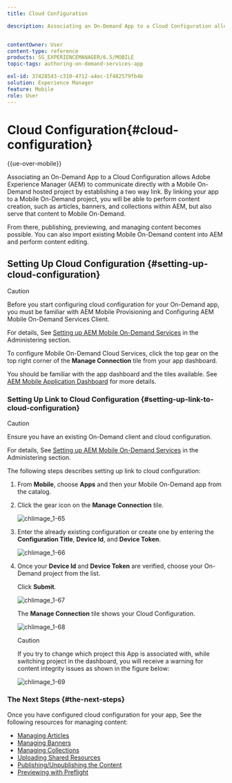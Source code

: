 ```yaml
---
title: Cloud Configuration

description: Associating an On-Demand App to a Cloud Configuration allows Adobe Experience Manager (AEM) to communicate directly with a Mobile On-Demand hosted project by establishing a two way link. Follow this page to learn more.


contentOwner: User
content-type: reference
products: SG_EXPERIENCEMANAGER/6.5/MOBILE
topic-tags: authoring-on-demand-services-app

exl-id: 37428543-c310-4712-a4ec-1f482579fb4b
solution: Experience Manager
feature: Mobile
role: User
---
```

# Cloud Configuration{#cloud-configuration}

{{ue-over-mobile}}

Associating an On-Demand App to a Cloud Configuration allows Adobe Experience Manager (AEM) to communicate directly with a Mobile On-Demand hosted project by establishing a two way link. By linking your app to a Mobile On-Demand project, you will be able to perform content creation, such as articles, banners, and collections within AEM, but also serve that content to Mobile On-Demand.

From there, publishing, previewing, and managing content becomes possible. You can also import existing Mobile On-Demand content into AEM and perform content editing.

## Setting Up Cloud Configuration {#setting-up-cloud-configuration}

>[!CAUTION]
>
>Before you start configuring cloud configuration for your On-Demand app, you must be familiar with AEM Mobile Provisioning and Configuring AEM Mobile On-Demand Services Client.
>
>For details, See [Setting up AEM Mobile On-Demand Services](/help/mobile/aem-mobile-setup.md) in the Administering section.

To configure Mobile On-Demand Cloud Services, click the top gear on the top right corner of the **Manage Connection** tile from your app dashboard.

You should be familiar with the app dashboard and the tiles available. See [AEM Mobile Application Dashboard](/help/mobile/mobile-apps-ondemand-application-dashboard.md) for more details.

### Setting Up Link to Cloud Configuration {#setting-up-link-to-cloud-configuration}

>[!CAUTION]
>
>Ensure you have an existing On-Demand client and cloud configuration.
>
>For details, See [Setting up AEM Mobile On-Demand Services](/help/mobile/aem-mobile-setup.md) in the Administering section.

The following steps describes setting up link to cloud configuration:

1. From **Mobile**, choose **Apps** and then your Mobile On-Demand app from the catalog.
1. Click the gear icon on the **Manage Connection** tile.

   ![chlimage_1-65](assets/chlimage_1-65.png)

1. Enter the already existing configuration or create one by entering the **Configuration Title**, **Device Id**, and **Device Token**.

   ![chlimage_1-66](assets/chlimage_1-66.png)

1. Once your **Device Id** and **Device Token** are verified, choose your On-Demand project from the list.

   Click **Submit**.

   ![chlimage_1-67](assets/chlimage_1-67.png)

   The **Manage Connection** tile shows your Cloud Configuration.

   ![chlimage_1-68](assets/chlimage_1-68.png)

   >[!CAUTION]
   >
   >If you try to change which project this App is associated with, while switching project in the dashboard, you will receive a warning for content integrity issues as shown in the figure below:

   ![chlimage_1-69](assets/chlimage_1-69.png)

### The Next Steps {#the-next-steps}

Once you have configured cloud configuration for your app, See the following resources for managing content:

* [Managing Articles](/help/mobile/mobile-on-demand-managing-articles.md)
* [Managing Banners](/help/mobile/mobile-on-demand-managing-banners.md)
* [Managing Collections](/help/mobile/mobile-on-demand-managing-collections.md)
* [Uploading Shared Resources](/help/mobile/mobile-on-demand-shared-resources.md)
* [Publishing/Unpublishing the Content](/help/mobile/mobile-on-demand-publishing-unpublishing.md)
* [Previewing with Preflight](/help/mobile/aem-mobile-manage-ondemand-services.md)
